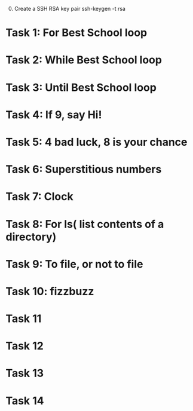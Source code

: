 0. Create a SSH RSA key pair
    ssh-keygen -t rsa
# Task 1: For Best School loop
# Task 2: While Best School loop
# Task 3: Until Best School loop
# Task 4: If 9, say Hi!
# Task 5: 4 bad luck, 8 is your chance
# Task 6: Superstitious numbers
# Task 7: Clock
# Task 8: For ls( list contents of a directory)
# Task 9: To file, or not to file
# Task 10: fizzbuzz
# Task 11
# Task 12
# Task 13
# Task 14

    